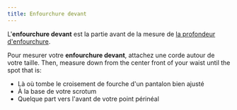 ```yaml
---
title: Enfourchure devant
---
```


L'**enfourchure devant** est la partie avant de la mesure de [la profondeur d'enfourchure](/docs/measurements/crossseam/).

Pour mesurer votre **enfourchure devant**, attachez une corde autour de votre taille. Then, measure down from the center front of your waist until the spot that is:

-   Là où tombe le croisement de fourche d'un pantalon bien ajusté
-   À la base de votre scrotum
-   Quelque part vers l'avant de votre point périnéal
